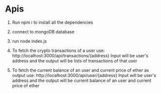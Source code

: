 # Apis
1. Run npm i to install all the dependencies
2. connect to mongoDB database
3. run node index.js



1. To fetch the crypto transactions of a user use: http://localhost:3000/api/transactions/{address}
Input will be user's address and the output will be lists of transactions of that user

2. To fetch the current balance of an user and current price of ether as output use: http://localhost:3000/api/user/{address}
Input will be user's address and the output will be current balance of an user and current price of ether

